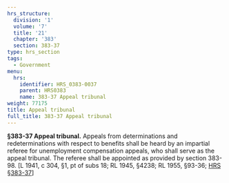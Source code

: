 ```yaml
---
hrs_structure:
  division: '1'
  volume: '7'
  title: '21'
  chapter: '383'
  section: 383-37
type: hrs_section
tags:
  - Government
menu:
  hrs:
    identifier: HRS_0383-0037
    parent: HRS0383
    name: 383-37 Appeal tribunal
weight: 77175
title: Appeal tribunal
full_title: 383-37 Appeal tribunal
---
```

**§383-37 Appeal tribunal.** Appeals from determinations and redeterminations with respect to benefits shall be heard by an impartial referee for unemployment compensation appeals, who shall serve as the appeal tribunal. The referee shall be appointed as provided by section 383-98\. [L 1941, c 304, §1, pt of subs 18; RL 1945, §4238; RL 1955, §93-36; [HRS §383-37](/title-21/chapter-383/section-383-37/)]